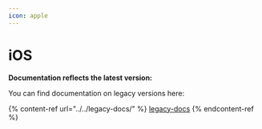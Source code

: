 ```yaml
---
icon: apple
---
```


# iOS

**Documentation reflects the latest version:**&#x20;

You can find documentation on legacy versions here:

{% content-ref url="../../legacy-docs/" %}
[legacy-docs](../../legacy-docs/)
{% endcontent-ref %}
